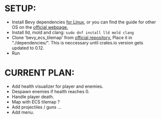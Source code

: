 # SETUP: 

- Install Bevy dependencies [for Linux](https://github.com/bevyengine/bevy/blob/main/docs/linux_dependencies.md), or you can find the guide for other OS
on the [official webpage.](www.bevyengine.org)
- Install lld, mold and clang: 
      ```sudo dnf install lld mold clang```
- Clone 'bevy_ecs_tilemap' from [official repository.](https://github.com/StarArawn/bevy_ecs_tilemap) Place it in "./dependencies/". This is neccessary until crates.io version gets updated to 0.12.
- Run


# CURRENT PLAN: 
- Add health visualizer for player and enemies.
- Despawn enemies if health reaches 0.
- Handle player death.
- Map with ECS tilemap ?
- Add projectiles / guns ... 
- Add menu.

